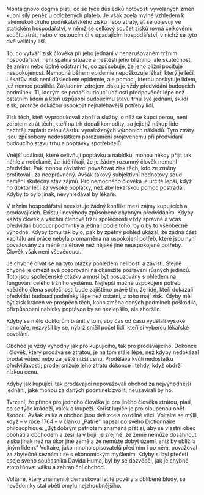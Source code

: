Montaignovo dogma platí, co se týče důsledků hotovostí vyvolaných změn kupní síly peněz u odložených plateb. Je však zcela mylné vzhledem k jakémukoli druhu podnikatelského zisku nebo ztráty, ať se objevují ve statickém hospodářství, v němž se celkový součet zisků rovná celkovému součtu ztrát, nebo v rostoucím či v upadajícím hospodářství, v nichž se tyto dvě veličiny liší.

To, co vytváří zisk člověka při jeho jednání v nenarušovaném tržním hospodářství, není špatná situace a neštěstí jeho bližního, ale skutečnost, že zmírní nebo úplně odstraní to, co způsobuje, že jeho bližní pociťuje nespokojenost. Nemocné během epidemie nepoškozuje lékař, který je léčí. Lékařův zisk není důsledkem epidemie, ale pomoci, kterou poskytuje lidem, jež nemoc postihla. Základním zdrojem zisku je vždy předvídání budoucích podmínek. Ti, kterým se podaří budoucí události předpovědět lépe než ostatním lidem a kteří uzpůsobí budoucímu stavu trhu své jednání, sklidí zisk, protože dokážou uspokojit nejnaléhavější potřeby lidí.

Zisk těch, kteří vyprodukovali zboží a služby, o něž se kupci perou, není zdrojem ztrát těch, kteří na trh dodali komodity, za jejichž nákup lidé nechtějí zaplatit celou částku vynaložených výrobních nákladů. Tyto ztráty jsou způsobeny nedostatkem porozumění projevenému při předvídání budoucího stavu trhu a poptávky spotřebitelů.

Vnější události, které ovlivňují poptávku a nabídku, mohou někdy přijít tak náhle a nečekaně, že lidé říkají, že je žádný rozumný člověk nemohl předvídat. Pak mohou závistivci považovat zisk těch, kdo ze změny profitovali, za neoprávněný. Avšak takový subjektivní hodnotový soud nemění skutečný stav zájmů. Pro nemocného člověka je určitě lepší, když ho doktor léčí za vysoké poplatky, než aby lékařskou pomoc postrádal. Kdyby to bylo jinak, nevyhledával by lékaře.

V tržním hospodářství neexistuje žádný konflikt mezi zájmy kupujících a prodávajících. Existují nevýhody způsobené chybným předvídáním. Kdyby každý člověk a všichni členové tržní společnosti vždy správně a včas předvídali budoucí podmínky a jednali podle toho, bylo by to všeobecně výhodné. Kdyby tomu tak bylo, pak by zpětný pohled ukázal, že žádná část kapitálu ani práce nebyla promarněna na uspokojení potřeb, které jsou nyní považovány za méně naléhavé než nějaké jiné neuspokojené potřeby. Člověk však není vševědoucí.

Je chybné dívat se na tyto otázky pohledem nelibosti a závisti. Stejně chybné je omezit svá pozorování na okamžité postavení různých jedinců. Toto jsou společenské otázky a musí být posuzovány s ohledem na fungování celého tržního systému. Nejlepší možné uspokojení potřeb každého člena společnosti bude zajištěno právě tím, že lidé, kteří dokázali předvídat budoucí podmínky lépe než ostatní, z toho mají zisk. Kdyby měl být zisk krácen ve prospěch těch, koho změna daných podmínek poškodila, přizpůsobení nabídky poptávce by se nezlepšilo, ale zhoršilo.

Kdyby se mělo doktorům bránit v tom, aby čas od času vydělali vysoké honoráře, nezvýšil by se, nýbrž snížil počet lidí, kteří si vyberou lékařské povolání.

Obchod je vždy výhodný jak pro kupujícího, tak pro prodávajícího. Dokonce i člověk, který prodává se ztrátou, je na tom stále lépe, než kdyby nedokázal prodat vůbec nebo za ještě nižší cenu. Prodělává kvůli nedostatku předvídavosti; prodej snižuje jeho ztrátu dokonce i tehdy, když obdrží nízkou cenu.

Kdyby jak kupující, tak prodávající nepovažovali obchod za nejvýhodnější jednání, jaké mohou za daných podmínek zvolit, neuzavírali by ho.

Tvrzení, že přínos pro jednoho člověka je pro jiného člověka ztrátou, platí, co se týče krádeží, válek a loupeží. Kořist lupiče je pro oloupenou oběť škodou. Avšak válka a obchod jsou dvě zcela rozdílné věci. Voltaire se mýlil, když – v roce 1764 – v článku „Patrie" napsal do svého Dictionnaire philosophique: „Být dobrým patriotem znamená přát si, aby se vlastní obec obohatila obchodem a zesílila v boji; je zřejmé, že země nemůže dosáhnout zisku jinak než na úkor jiné země a že nemůže dobýt území, aniž by ublížila jiným lidem." Voltaire, jako mnoho spisovatelů před ním i po něm, považoval za zbytečné seznámit se s ekonomickým myšlením. Kdyby si byl přečetl eseje svého současníka Davida Huma, byl by se dozvěděl, jak je chybné ztotožňovat válku a zahraniční obchod.

Voltaire, který znamenitě demaskoval letité pověry a oblíbené bludy, se nevědomky stal obětí omylu nejzhoubnějšího.